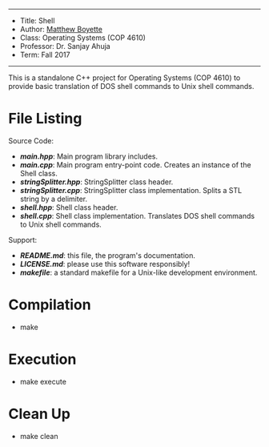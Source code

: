 *******************************************************************

* Title:     Shell
* Author:    [Matthew Boyette](mailto:N00868808@ospreys.unf.edu)
* Class:     Operating Systems (COP 4610)
* Professor: Dr. Sanjay Ahuja
* Term:      Fall 2017

*******************************************************************

This is a standalone C++ project for Operating Systems (COP 4610) to provide basic translation of DOS shell commands to Unix shell commands.

# File Listing

Source Code:

* ***main.hpp***: Main program library includes.
* ***main.cpp***: Main program entry-point code. Creates an instance of the Shell class.
* ***stringSplitter.hpp***: StringSplitter class header.
* ***stringSplitter.cpp***: StringSplitter class implementation. Splits a STL string by a delimiter. 
* ***shell.hpp***: Shell class header.
* ***shell.cpp***: Shell class implementation. Translates DOS shell commands to Unix shell commands.

Support:

* ***README.md***: this file, the program's documentation.
* ***LICENSE.md***: please use this software responsibly!
* ***makefile***: a standard makefile for a Unix-like development environment.

# Compilation

* make

# Execution

* make execute

# Clean Up

* make clean
